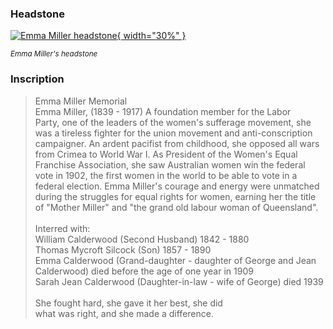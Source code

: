 ### Headstone  

[![Emma Miller headstone](../assets/emma-miller-headstone.jpg){ width="30%" }](../assets/emma-miller-headstone.jpg)

*<small>Emma Miller's headstone</small>*

### Inscription

>Emma Miller Memorial <br>
>Emma Miller, (1839 - 1917) A foundation member for the Labor <br>
>Party, one of the leaders of the women's sufferage movement, she <br>
>was a tireless fighter for the union movement and anti-conscription <br>
>campaigner. An ardent pacifist from childhood, she opposed all wars <br>
>from Crimea to World War I. As President of the Women's Equal <br>
>Franchise Association, she saw Australian women win the federal  <br>
>vote in 1902, the first women in the world to be able to vote in a <br>
>federal election. Emma Miller's courage and energy were unmatched <br>
>during the struggles for equal rights for women, earning her the title <br>
>of "Mother Miller" and "the grand old labour woman of Queensland". <br>
> <br>
>Interred with: <br>
>William Calderwood (Second Husband) 1842 - 1880 <br>
>Thomas Mycroft Silcock (Son) 1857 - 1890 <br>
>Emma Calderwood (Grand-daughter - daughter of George and Jean Calderwood) died before the age of one year in 1909 <br>
>Sarah Jean Calderwood (Daughter-in-law - wife of George) died 1939 <br>
> <br>
>She fought hard, she gave it her best, she did <br>
>what was right, and she made a difference. <br>
